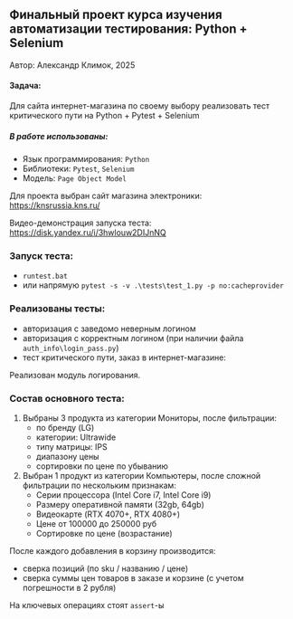 ## Финальный проект курса изучения автоматизации тестирования: Python + Selenium
Автор: Александр Климок, 2025

#### Задача:
Для сайта интернет-магазина по своему выбору реализовать тест критического пути на Python + Pytest + Selenium

##### В работе использованы:
- Язык программирования: `Python`
- Библиотеки: `Pytest`, `Selenium`
- Модель: `Page Object Model`

Для проекта выбран сайт магазина электроники: https://knsrussia.kns.ru/

Видео-демонстрация запуска теста: https://disk.yandex.ru/i/3hwlouw2DIJnNQ

### Запуск теста: 
- `runtest.bat`
- или напрямую `pytest -s -v .\tests\test_1.py -p no:cacheprovider`

### Реализованы тесты:
 - авторизация с заведомо неверным логином
 - авторизация с корректным логином (при наличии файла `auth_info\login_pass.py`)
 - тест критического пути, заказ в интернет-магазине:

Реализован модуль логирования.

### Состав основного теста: 
1) Выбраны 3 продукта из категории Мониторы, после фильтрации:
    - по бренду (LG)
    - категории: Ultrawide
    - типу матрицы: IPS
    - диапазону цены
    - сортировки по цене по убыванию
2) Выбран 1 продукт из категории Компьютеры, после сложной фильтрации по нескольким признакам:
    - Серии процессора (Intel Core i7, Intel Core i9)
    - Размеру оперативной памяти (32gb, 64gb)
    - Видеокарте (RTX 4070+, RTX 4080+)
    - Цене от 100000 до 250000 руб
    - Сортировке по цене (возрастание)

После каждого добавления в корзину производится:
 - сверка позиций (по sku / названию / цене)
 - сверка суммы цен товаров в заказе и корзине (с учетом погрешности в 2 рубля)

На ключевых операциях стоят `assert`-ы

